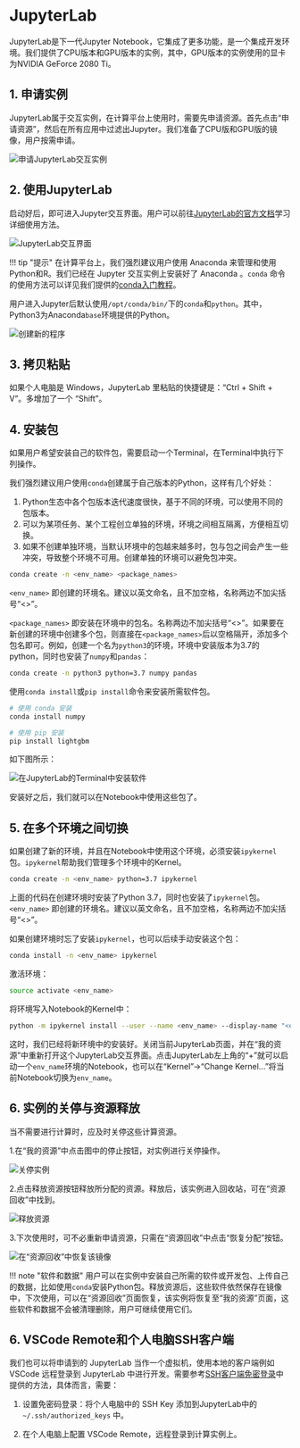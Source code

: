 # JupyterLab

JupyterLab是下一代Jupyter Notebook，它集成了更多功能，是一个集成开发环境。我们提供了CPU版本和GPU版本的实例，其中，GPU版本的实例使用的显卡为NVIDIA GeForce 2080 Ti。

## 1. 申请实例

JupyterLab属于交互实例，在计算平台上使用时，需要先申请资源。首先点击“申请资源”，然后在所有应用中过滤出Jupyter。我们准备了CPU版和GPU版的镜像，用户按需申请。

![申请JupyterLab交互实例](../images/apply_jupyterlab.png)

## 2. 使用JupyterLab

启动好后，即可进入Jupyter交互界面。用户可以前往[JupyterLab的官方文档](https://jupyterlab.readthedocs.io/en/latest/)学习详细使用方法。

![JupyterLab交互界面](../images/jupyterlab.png)

!!! tip "提示"
    在计算平台上，我们强烈建议用户使用 Anaconda 来管理和使用Python和R。我们已经在 Jupyter 交互实例上安装好了 Anaconda 。`conda` 命令的使用方法可以详见我们提供的[conda入门教程](conda.md)。

用户进入Jupyter后默认使用`/opt/conda/bin/`下的`conda`和`python`。其中，Python3为Anaconda`base`环境提供的Python。

![创建新的程序](../images/jupyterlab_launcher.png)

## 3. 拷贝粘贴

如果个人电脑是 Windows，JupyterLab 里粘贴的快捷键是：“Ctrl + Shift + V”。多增加了一个 “Shift”。

## 4. 安装包

如果用户希望安装自己的软件包，需要启动一个Terminal，在Terminal中执行下列操作。

我们强烈建议用户使用`conda`创建属于自己版本的Python，这样有几个好处：

1. Python生态中各个包版本迭代速度很快，基于不同的环境，可以使用不同的包版本。
2. 可以为某项任务、某个工程创立单独的环境，环境之间相互隔离，方便相互切换。
3. 如果不创建单独环境，当默认环境中的包越来越多时，包与包之间会产生一些冲突，导致整个环境不可用。创建单独的环境可以避免包冲突。

```bash
conda create -n <env_name> <package_names>
```

`<env_name>` 即创建的环境名。建议以英文命名，且不加空格，名称两边不加尖括号“<>”。

`<package_names>` 即安装在环境中的包名。名称两边不加尖括号“<>”。如果要在新创建的环境中创建多个包，则直接在`<package_names>`后以空格隔开，添加多个包名即可。例如，创建一个名为`python3`的环境，环境中安装版本为3.7的python，同时也安装了`numpy`和`pandas`：

```bash
conda create -n python3 python=3.7 numpy pandas
```

使用`conda install`或`pip install`命令来安装所需软件包。

```bash
# 使用 conda 安装
conda install numpy

# 使用 pip 安装
pip install lightgbm
```

如下图所示：

![在JupyterLab的Terminal中安装软件](../images/jupyterlab_conda_install.png)

安装好之后，我们就可以在Notebook中使用这些包了。

## 5. 在多个环境之间切换

如果创建了新的环境，并且在Notebook中使用这个环境，必须安装`ipykernel`包。`ipykernel`帮助我们管理多个环境中的Kernel。

```bash
conda create -n <env_name> python=3.7 ipykernel
```

上面的代码在创建环境时安装了Python 3.7，同时也安装了`ipykernel`包。`<env_name>` 即创建的环境名。建议以英文命名，且不加空格，名称两边不加尖括号“<>”。

如果创建环境时忘了安装`ipykernel`，也可以后续手动安装这个包：

```bash
conda install -n <env_name> ipykernel
```

激活环境：

```bash
source activate <env_name>
```

将环境写入Notebook的Kernel中：

```bash
python -m ipykernel install --user --name <env_name> --display-name "<env_name>"
```

这时，我们已经将新环境中的安装好。关闭当前JupyterLab页面，并在“我的资源”中重新打开这个JupyterLab交互界面。点击JupyterLab左上角的“+”就可以启动一个`env_name`环境的Notebook，也可以在“Kernel”->“Change Kernel...”将当前Notebook切换为`env_name`。

## 6. 实例的关停与资源释放

当不需要进行计算时，应及时关停这些计算资源。

1.在“我的资源”中点击图中的停止按钮，对实例进行关停操作。

![关停实例](../images/stop_instance.png)

2.点击释放资源按钮释放所分配的资源。释放后，该实例进入回收站，可在“资源回收”中找到。

![释放资源](../images/release_instance.png)

3.下次使用时，可不必重新申请资源，只需在“资源回收”中点击“恢复分配”按钮。

![在“资源回收”中恢复该镜像](../images/trash_bin.png)

!!! note "软件和数据"
    用户可以在实例中安装自己所需的软件或开发包、上传自己的数据，比如使用`conda`安装Python包。释放资源后，这些软件依然保存在镜像中，下次使用，可以在“资源回收”页面恢复，该实例将恢复至“我的资源”页面，这些软件和数据不会被清理删除，用户可继续使用它们。

## 6. VSCode Remote和个人电脑SSH客户端

我们也可以将申请到的 JupyterLab 当作一个虚拟机，使用本地的客户端例如 VSCode 远程登录到 JupyterLab 中进行开发。需要参考[SSH客户端免密登录](../manual/ssh.md)中提供的方法，具体而言，需要：

1. 设置免密码登录：将个人电脑中的 SSH Key 添加到JupyterLab中的 `~/.ssh/authorized_keys` 中。

2. 在个人电脑上配置 VSCode Remote，远程登录到计算实例上。

